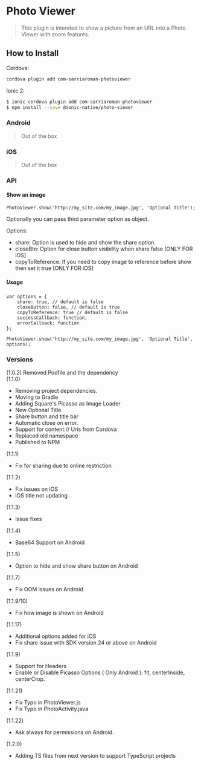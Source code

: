 # Photo Viewer  
> This plugin is intended to show a picture from an URL into a Photo Viewer with zoom features.

## How to Install

Cordova:
```bash
cordova plugin add com-sarriaroman-photoviewer
```

Ionic 2:
```bash
$ ionic cordova plugin add com-sarriaroman-photoviewer
$ npm install --save @ionic-native/photo-viewer
```

### Android
> Out of the box

### iOS
> Out of the box


### API

#### Show an image

```
PhotoViewer.show('http://my_site.com/my_image.jpg', 'Optional Title');
```

Optionally you can pass third parameter option as object.

Options:
* share: Option is used to hide and show the share option.
* closeBtn: Option for close button visibility when share false [ONLY FOR iOS]
* copyToReference: If you need to copy image to reference before show then set it true [ONLY FOR iOS]

##### Usage

```
var options = {
    share: true, // default is false
    closeButton: false, // default is true
    copyToReference: true // default is false
    successCallback: function,
    errorCallback: function
};

PhotoViewer.show('http://my_site.com/my_image.jpg', 'Optional Title', options);
```

### Versions  
(1.0.2) Removed Podfile and the dependency  
(1.1.0)
- Removing project dependencies.  
- Moving to Gradle  
- Adding Square's Picasso as Image Loader  
- New Optional Title
- Share button and title bar
- Automatic close on error.
- Support for content:// Uris from Cordova
- Replaced old namespace
- Published to NPM  

(1.1.1)
- Fix for sharing due to online restriction

(1.1.2)
- Fix issues on iOS
- iOS title not updating

(1.1.3)
- Issue fixes

(1.1.4)
- Base64 Support on Android

(1.1.5)
- Option to hide and show share button on Android

(1.1.7)  
- Fix OOM issues on Android

(1.1.9/10)  
- Fix how image is shown on Android

(1.1.17)  
- Additional options added for iOS
- Fix share issue with SDK version 24 or above on Android

(1.1.9)
- Support for Headers
- Enable or Disable Picasso Options ( Only Android ): fit, centerInside, centerCrop.

(1.1.21)
- Fix Typo in PhotoViewer.js
- Fix Typo in PhotoActivity.java

(1.1.22)
- Ask always for permissions on Android.

(1.2.0)
- Adding TS files from next version to support TypeScript projects
